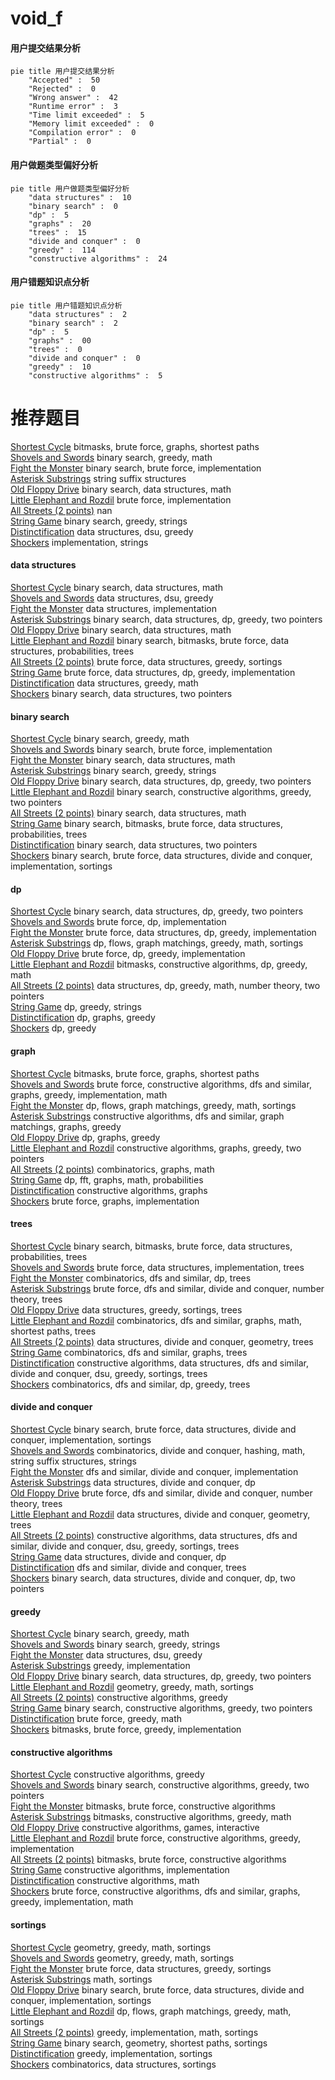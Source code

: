 # void_f
<!-- tabs:start -->
#### **用户提交结果分析**

```mermaid
pie title 用户提交结果分析
    "Accepted" :  50
    "Rejected" :  0
    "Wrong answer" :  42
    "Runtime error" :  3
    "Time limit exceeded" :  5
    "Memory limit exceeded" :  0
    "Compilation error" :  0
    "Partial" :  0
```
#### **用户做题类型偏好分析**

```mermaid
pie title 用户做题类型偏好分析
    "data structures" :  10
    "binary search" :  0
    "dp" :  5
    "graphs" :  20
    "trees" :  15
    "divide and conquer" :  0
    "greedy" :  114
    "constructive algorithms" :  24
```
#### **用户错题知识点分析**

```mermaid
pie title 用户错题知识点分析
    "data structures" :  2
    "binary search" :  2
    "dp" :  5
    "graphs" :  00
    "trees" :  0
    "divide and conquer" :  0
    "greedy" :  10
    "constructive algorithms" :  5
```
<!-- tabs:end -->
# 推荐题目
[Shortest Cycle](http://codeforces.com/problemset/problem/1205/B)		bitmasks,
                        brute force,
                        graphs,
                        shortest paths		  
[Shovels and Swords](http://codeforces.com/problemset/problem/1366/A)		binary search,
                        greedy,
                        math		  
[Fight the Monster](http://codeforces.com/problemset/problem/487/A)		binary search,
                        brute force,
                        implementation		  
[Asterisk Substrings](http://codeforces.com/problemset/problem/1276/F)		string suffix structures		  
[Old Floppy Drive](http://codeforces.com/problemset/problem/1490/G)		binary search,
                        data structures,
                        math		  
[Little Elephant and Rozdil](http://codeforces.com/problemset/problem/205/A)		brute force,
                        implementation		  
[All Streets (2 points)](https://codeforces.com/contest/1164/problem/N)		nan		  
[String Game](https://codeforces.com/contest/779/problem/D)		binary search,
                        greedy,
                        strings		  
[Distinctification](http://codeforces.com/problemset/problem/1051/G)		data structures,
                        dsu,
                        greedy		  
[Shockers](https://codeforces.com/contest/907/problem/C)		implementation,
                        strings		  
<!-- tabs:start -->
#### **data structures**
[Shortest Cycle](http://codeforces.com/problemset/problem/1490/G)		binary search,
                        data structures,
                        math		  
[Shovels and Swords](http://codeforces.com/problemset/problem/1051/G)		data structures,
                        dsu,
                        greedy		  
[Fight the Monster](http://codeforces.com/problemset/problem/1468/C)		data structures,
                        implementation		  
[Asterisk Substrings](http://codeforces.com/problemset/problem/1492/C)		binary search,
                        data structures,
                        dp,
                        greedy,
                        two pointers		  
[Old Floppy Drive](http://codeforces.com/problemset/problem/1490/G)		binary search,
                        data structures,
                        math		  
[Little Elephant and Rozdil](http://codeforces.com/problemset/problem/1479/D)		binary search,
                        bitmasks,
                        brute force,
                        data structures,
                        probabilities,
                        trees		  
[All Streets (2 points)](http://codeforces.com/problemset/problem/1497/A)		brute force,
                        data structures,
                        greedy,
                        sortings		  
[String Game](http://codeforces.com/problemset/problem/1491/C)		brute force,
                        data structures,
                        dp,
                        greedy,
                        implementation		  
[Distinctification](http://codeforces.com/problemset/problem/1492/B)		data structures,
                        greedy,
                        math		  
[Shockers](http://codeforces.com/problemset/problem/1436/E)		binary search,
                        data structures,
                        two pointers		  
#### **binary search**
[Shortest Cycle](http://codeforces.com/problemset/problem/1366/A)		binary search,
                        greedy,
                        math		  
[Shovels and Swords](http://codeforces.com/problemset/problem/487/A)		binary search,
                        brute force,
                        implementation		  
[Fight the Monster](http://codeforces.com/problemset/problem/1490/G)		binary search,
                        data structures,
                        math		  
[Asterisk Substrings](https://codeforces.com/contest/779/problem/D)		binary search,
                        greedy,
                        strings		  
[Old Floppy Drive](http://codeforces.com/problemset/problem/1492/C)		binary search,
                        data structures,
                        dp,
                        greedy,
                        two pointers		  
[Little Elephant and Rozdil](http://codeforces.com/problemset/problem/1463/D)		binary search,
                        constructive algorithms,
                        greedy,
                        two pointers		  
[All Streets (2 points)](http://codeforces.com/problemset/problem/1490/G)		binary search,
                        data structures,
                        math		  
[String Game](http://codeforces.com/problemset/problem/1479/D)		binary search,
                        bitmasks,
                        brute force,
                        data structures,
                        probabilities,
                        trees		  
[Distinctification](http://codeforces.com/problemset/problem/1436/E)		binary search,
                        data structures,
                        two pointers		  
[Shockers](http://codeforces.com/problemset/problem/1461/D)		binary search,
                        brute force,
                        data structures,
                        divide and conquer,
                        implementation,
                        sortings		  
#### **dp**
[Shortest Cycle](http://codeforces.com/problemset/problem/1492/C)		binary search,
                        data structures,
                        dp,
                        greedy,
                        two pointers		  
[Shovels and Swords](https://codeforces.com/contest/1457/problem/C)		brute force,
                        dp,
                        implementation		  
[Fight the Monster](http://codeforces.com/problemset/problem/1491/C)		brute force,
                        data structures,
                        dp,
                        greedy,
                        implementation		  
[Asterisk Substrings](http://codeforces.com/problemset/problem/1437/C)		dp,
                        flows,
                        graph matchings,
                        greedy,
                        math,
                        sortings		  
[Old Floppy Drive](http://codeforces.com/problemset/problem/1499/B)		brute force,
                        dp,
                        greedy,
                        implementation		  
[Little Elephant and Rozdil](http://codeforces.com/problemset/problem/1491/D)		bitmasks,
                        constructive algorithms,
                        dp,
                        greedy,
                        math		  
[All Streets (2 points)](http://codeforces.com/problemset/problem/1497/E1)		data structures,
                        dp,
                        greedy,
                        math,
                        number theory,
                        two pointers		  
[String Game](http://codeforces.com/problemset/problem/1466/C)		dp,
                        greedy,
                        strings		  
[Distinctification](http://codeforces.com/problemset/problem/1476/C)		dp,
                        graphs,
                        greedy		  
[Shockers](http://codeforces.com/problemset/problem/1509/C)		dp,
                        greedy		  
#### **graph**
[Shortest Cycle](http://codeforces.com/problemset/problem/1205/B)		bitmasks,
                        brute force,
                        graphs,
                        shortest paths		  
[Shovels and Swords](http://codeforces.com/problemset/problem/1487/C)		brute force,
                        constructive algorithms,
                        dfs and similar,
                        graphs,
                        greedy,
                        implementation,
                        math		  
[Fight the Monster](http://codeforces.com/problemset/problem/1437/C)		dp,
                        flows,
                        graph matchings,
                        greedy,
                        math,
                        sortings		  
[Asterisk Substrings](http://codeforces.com/problemset/problem/1470/D)		constructive algorithms,
                        dfs and similar,
                        graph matchings,
                        graphs,
                        greedy		  
[Old Floppy Drive](http://codeforces.com/problemset/problem/1476/C)		dp,
                        graphs,
                        greedy		  
[Little Elephant and Rozdil](http://codeforces.com/problemset/problem/1304/D)		constructive algorithms,
                        graphs,
                        greedy,
                        two pointers		  
[All Streets (2 points)](http://codeforces.com/problemset/problem/1475/C)		combinatorics,
                        graphs,
                        math		  
[String Game](http://codeforces.com/problemset/problem/553/E)		dp,
                        fft,
                        graphs,
                        math,
                        probabilities		  
[Distinctification](http://codeforces.com/problemset/problem/1495/C)		constructive algorithms,
                        graphs		  
[Shockers](http://codeforces.com/problemset/problem/1510/K)		brute force,
                        graphs,
                        implementation		  
#### **trees**
[Shortest Cycle](http://codeforces.com/problemset/problem/1479/D)		binary search,
                        bitmasks,
                        brute force,
                        data structures,
                        probabilities,
                        trees		  
[Shovels and Swords](http://codeforces.com/problemset/problem/1511/C)		brute force,
                        data structures,
                        implementation,
                        trees		  
[Fight the Monster](http://codeforces.com/problemset/problem/1499/F)		combinatorics,
                        dfs and similar,
                        dp,
                        trees		  
[Asterisk Substrings](http://codeforces.com/problemset/problem/1491/E)		brute force,
                        dfs and similar,
                        divide and conquer,
                        number theory,
                        trees		  
[Old Floppy Drive](http://codeforces.com/problemset/problem/1466/D)		data structures,
                        greedy,
                        sortings,
                        trees		  
[Little Elephant and Rozdil](http://codeforces.com/problemset/problem/1495/D)		combinatorics,
                        dfs and similar,
                        graphs,
                        math,
                        shortest paths,
                        trees		  
[All Streets (2 points)](http://codeforces.com/problemset/problem/1303/G)		data structures,
                        divide and conquer,
                        geometry,
                        trees		  
[String Game](http://codeforces.com/problemset/problem/1454/E)		combinatorics,
                        dfs and similar,
                        graphs,
                        trees		  
[Distinctification](http://codeforces.com/problemset/problem/1494/D)		constructive algorithms,
                        data structures,
                        dfs and similar,
                        divide and conquer,
                        dsu,
                        greedy,
                        sortings,
                        trees		  
[Shockers](http://codeforces.com/problemset/problem/1292/C)		combinatorics,
                        dfs and similar,
                        dp,
                        greedy,
                        trees		  
#### **divide and conquer**
[Shortest Cycle](http://codeforces.com/problemset/problem/1461/D)		binary search,
                        brute force,
                        data structures,
                        divide and conquer,
                        implementation,
                        sortings		  
[Shovels and Swords](http://codeforces.com/problemset/problem/1466/G)		combinatorics,
                        divide and conquer,
                        hashing,
                        math,
                        string suffix structures,
                        strings		  
[Fight the Monster](http://codeforces.com/problemset/problem/1490/D)		dfs and similar,
                        divide and conquer,
                        implementation		  
[Asterisk Substrings](https://codeforces.com/contest/1483/problem/C)		data structures,
                        divide and conquer,
                        dp		  
[Old Floppy Drive](http://codeforces.com/problemset/problem/1491/E)		brute force,
                        dfs and similar,
                        divide and conquer,
                        number theory,
                        trees		  
[Little Elephant and Rozdil](http://codeforces.com/problemset/problem/1303/G)		data structures,
                        divide and conquer,
                        geometry,
                        trees		  
[All Streets (2 points)](http://codeforces.com/problemset/problem/1494/D)		constructive algorithms,
                        data structures,
                        dfs and similar,
                        divide and conquer,
                        dsu,
                        greedy,
                        sortings,
                        trees		  
[String Game](http://codeforces.com/problemset/problem/1482/E)		data structures,
                        divide and conquer,
                        dp		  
[Distinctification](http://codeforces.com/problemset/problem/566/C)		dfs and similar,
                        divide and conquer,
                        trees		  
[Shockers](http://codeforces.com/problemset/problem/1428/F)		binary search,
                        data structures,
                        divide and conquer,
                        dp,
                        two pointers		  
#### **greedy**
[Shortest Cycle](http://codeforces.com/problemset/problem/1366/A)		binary search,
                        greedy,
                        math		  
[Shovels and Swords](https://codeforces.com/contest/779/problem/D)		binary search,
                        greedy,
                        strings		  
[Fight the Monster](http://codeforces.com/problemset/problem/1051/G)		data structures,
                        dsu,
                        greedy		  
[Asterisk Substrings](http://codeforces.com/problemset/problem/1252/H)		greedy,
                        implementation		  
[Old Floppy Drive](http://codeforces.com/problemset/problem/1492/C)		binary search,
                        data structures,
                        dp,
                        greedy,
                        two pointers		  
[Little Elephant and Rozdil](https://codeforces.com/contest/1496/problem/C)		geometry,
                        greedy,
                        math,
                        sortings		  
[All Streets (2 points)](http://codeforces.com/problemset/problem/1493/A)		constructive algorithms,
                        greedy		  
[String Game](http://codeforces.com/problemset/problem/1463/D)		binary search,
                        constructive algorithms,
                        greedy,
                        two pointers		  
[Distinctification](http://codeforces.com/problemset/problem/1462/C)		brute force,
                        greedy,
                        math		  
[Shockers](http://codeforces.com/problemset/problem/1494/B)		bitmasks,
                        brute force,
                        greedy,
                        implementation		  
#### **constructive algorithms**
[Shortest Cycle](http://codeforces.com/problemset/problem/1493/A)		constructive algorithms,
                        greedy		  
[Shovels and Swords](http://codeforces.com/problemset/problem/1463/D)		binary search,
                        constructive algorithms,
                        greedy,
                        two pointers		  
[Fight the Monster](https://codeforces.com/contest/1456/problem/B)		bitmasks,
                        brute force,
                        constructive algorithms		  
[Asterisk Substrings](http://codeforces.com/problemset/problem/1492/D)		bitmasks,
                        constructive algorithms,
                        greedy,
                        math		  
[Old Floppy Drive](https://codeforces.com/contest/1504/problem/D)		constructive algorithms,
                        games,
                        interactive		  
[Little Elephant and Rozdil](https://codeforces.com/contest/1483/problem/A)		brute force,
                        constructive algorithms,
                        greedy,
                        implementation		  
[All Streets (2 points)](https://codeforces.com/contest/1457/problem/D)		bitmasks,
                        brute force,
                        constructive algorithms		  
[String Game](http://codeforces.com/problemset/problem/1513/A)		constructive algorithms,
                        implementation		  
[Distinctification](http://codeforces.com/problemset/problem/1473/C)		constructive algorithms,
                        math		  
[Shockers](http://codeforces.com/problemset/problem/1487/C)		brute force,
                        constructive algorithms,
                        dfs and similar,
                        graphs,
                        greedy,
                        implementation,
                        math		  
#### **sortings**
[Shortest Cycle](https://codeforces.com/contest/1496/problem/C)		geometry,
                        greedy,
                        math,
                        sortings		  
[Shovels and Swords](http://codeforces.com/problemset/problem/1495/A)		geometry,
                        greedy,
                        math,
                        sortings		  
[Fight the Monster](http://codeforces.com/problemset/problem/1497/A)		brute force,
                        data structures,
                        greedy,
                        sortings		  
[Asterisk Substrings](http://codeforces.com/problemset/problem/1427/A)		math,
                        sortings		  
[Old Floppy Drive](http://codeforces.com/problemset/problem/1461/D)		binary search,
                        brute force,
                        data structures,
                        divide and conquer,
                        implementation,
                        sortings		  
[Little Elephant and Rozdil](http://codeforces.com/problemset/problem/1437/C)		dp,
                        flows,
                        graph matchings,
                        greedy,
                        math,
                        sortings		  
[All Streets (2 points)](http://codeforces.com/problemset/problem/1473/A)		greedy,
                        implementation,
                        math,
                        sortings		  
[String Game](http://codeforces.com/problemset/problem/1486/B)		binary search,
                        geometry,
                        shortest paths,
                        sortings		  
[Distinctification](http://codeforces.com/problemset/problem/1480/B)		greedy,
                        implementation,
                        sortings		  
[Shockers](http://codeforces.com/problemset/problem/1420/D)		combinatorics,
                        data structures,
                        sortings		  
<!-- tabs:end -->
